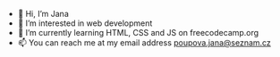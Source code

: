 - 👋 Hi, I’m Jana
- 👀 I’m interested in web development
- 🌱 I’m currently learning HTML, CSS and JS on freecodecamp.org
- 📫 You can reach me at my email address poupova.jana@seznam.cz

<!---
Jana-Pou/Jana-Pou is a ✨ special ✨ repository because its `README.md` (this file) appears on your GitHub profile.
You can click the Preview link to take a look at your changes.
--->
